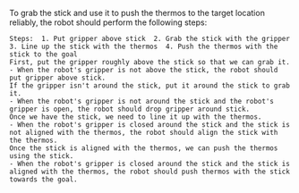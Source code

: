 To grab the stick and use it to push the thermos to the target location reliably, the robot should perform the following steps:

    Steps:  1. Put gripper above stick  2. Grab the stick with the gripper  3. Line up the stick with the thermos  4. Push the thermos with the stick to the goal
    First, put the gripper roughly above the stick so that we can grab it.
    - When the robot's gripper is not above the stick, the robot should put gripper above stick.
    If the gripper isn't around the stick, put it around the stick to grab it.
    - When the robot's gripper is not around the stick and the robot's gripper is open, the robot should drop gripper around stick.
    Once we have the stick, we need to line it up with the thermos.
    - When the robot's gripper is closed around the stick and the stick is not aligned with the thermos, the robot should align the stick with the thermos.
    Once the stick is aligned with the thermos, we can push the thermos using the stick.
    - When the robot's gripper is closed around the stick and the stick is aligned with the thermos, the robot should push thermos with the stick towards the goal.